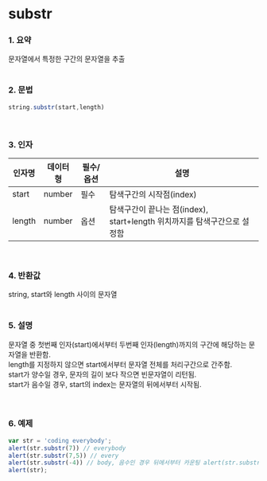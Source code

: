 # substr
### 1. 요약
문자열에서 특정한 구간의 문자열을 추출
<br /><br />

### 2. 문법
```javascript
string.substr(start,length)
```
<br />

### 3. 인자
|인자명|데이터형|필수/옵션|설명|
|---|---|---|---|
|start|number|필수|탐색구간의 시작점(index)|
|length|number|옵션|	탐색구간이 끝나는 점(index), start+length 위치까지를 탐색구간으로 설정함|
<br />

### 4. 반환값
string, start와 length 사이의 문자열
<br /><br />

### 5. 설명
문자열 중 첫번째 인자(start)에서부터 두번째 인자(length)까지의 구간에 해당하는 문자열을 반환함.  
length를 지정하지 않으면 start에서부터 문자열 전체를 처리구간으로 간주함.  
start가 양수일 경우, 문자의 길이 보다 작으면 빈문자열이 리턴됨.  
start가 음수일 경우, start의 index는 문자열의 뒤에서부터 시작됨.  
<br /><br />

### 6. 예제
```javascript
var str = 'coding everybody';
alert(str.substr(7)) // everybody
alert(str.substr(7,5)) // every
alert(str.substr(-4)) // body, 음수인 경우 뒤에서부터 카운팅 alert(str.substr(-4,2)) // bo
alert(str);
```
